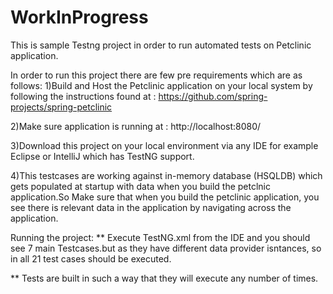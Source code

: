 # WorkInProgress
This is sample Testng project in order to run automated tests on Petclinic application.

In order to run this project there are few pre requirements which are as follows:
1)Build and Host the Petclinic application on your local system by following the instructions found at :
https://github.com/spring-projects/spring-petclinic

2)Make sure application is running at : http://localhost:8080/

3)Download this project on your local environment via any IDE for example Eclipse or IntelliJ which has TestNG support.

4)This testcases are working against in-memory database (HSQLDB) which gets populated at startup with data when you build the petclnic  application.So Make sure that when you build the petclinic application, you see there is relevant data in the application by navigating across the application.

Running the project:
** Execute TestNG.xml from the IDE and you should see 7 main Testcases.but as they have different data provider isntances, so in all 21 test cases should be executed.

** Tests are built in such a way that they will execute any number of times.

